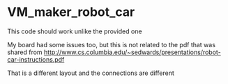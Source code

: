 # VM_maker_robot_car
This code should work unlike the provided one


My board had some issues too, but this is not related to the pdf that was shared from http://www.cs.columbia.edu/~sedwards/presentations/robot-car-instructions.pdf

That is a different layout and the connections are different
